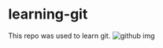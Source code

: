 # learning-git

This repo was used to learn git.
![github img](https://user-images.githubusercontent.com/83824664/147838944-74ce8025-b47a-4594-aa2f-d65752cc4137.png)
